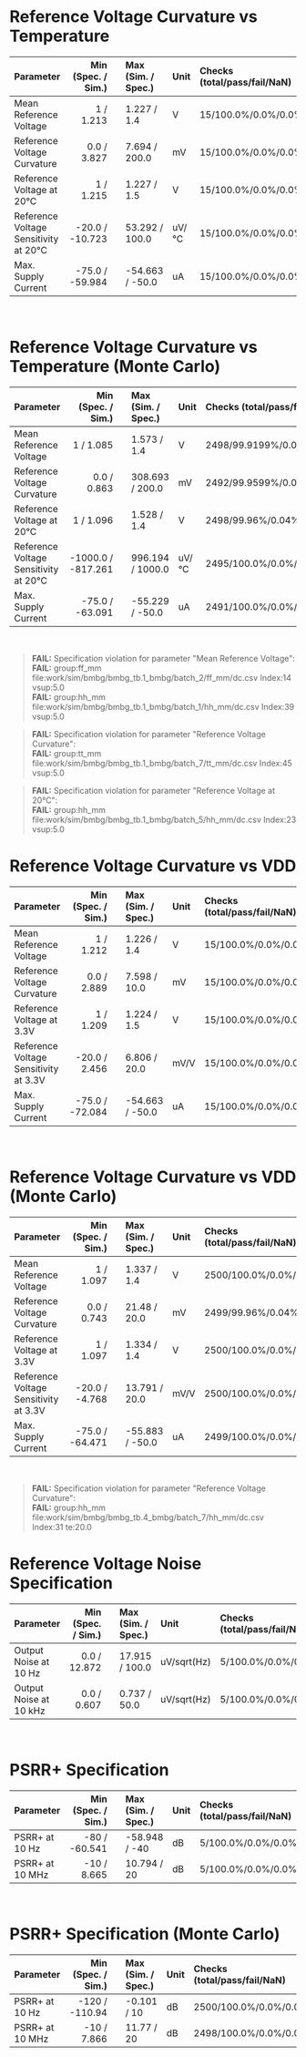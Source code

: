 
# Reference Voltage Curvature vs Temperature<br>

| Parameter | Min (Spec. / Sim.) |      | Max (Sim. / Spec.) | Unit | Checks (total/pass/fail/NaN) | Comment |
| :-------- | -----------------: | :--: | :----------------- | :--- | :--------------------------- | ------- |
| Mean Reference Voltage | 1 / 1.213 | <svg height="20" width="150"><polyline points="3.0,3,3.0,17,147.0,17,147.0,3" style="fill:none;stroke:gray;stroke-width:1" /><polyline points="75.0,10.0,75.0,17" style="fill:none;stroke:gray;stroke-width:1" /><polyline points="79.58388000000004,10.0,84.78011999999998,10.0" style="stroke:green;stroke-width:2" /><circle cx="79.58388000000004" cy="10.0" r="3" style="fill:green;stroke:green;stroke-width:0" /><circle cx="84.78011999999998" cy="10.0" r="3" style="fill:green;stroke:green;stroke-width:0" /></svg> | 1.227 / 1.4 | V | 15/100.0%/0.0%/0.0% |  |
| Reference Voltage Curvature | 0.0 / 3.827 | <svg height="20" width="150"><polyline points="3.0,3,3.0,17,147.0,17,147.0,3" style="fill:none;stroke:gray;stroke-width:1" /><polyline points="75.0,10.0,75.0,17" style="fill:none;stroke:gray;stroke-width:1" /><polyline points="5.75514336,10.0,8.539924079999999,10.0" style="stroke:green;stroke-width:2" /><circle cx="5.75514336" cy="10.0" r="3" style="fill:green;stroke:green;stroke-width:0" /><circle cx="8.539924079999999" cy="10.0" r="3" style="fill:green;stroke:green;stroke-width:0" /></svg> | 7.694 / 200.0 | mV | 15/100.0%/0.0%/0.0% |  |
| Reference Voltage at 20°C | 1 / 1.215 | <svg height="20" width="150"><polyline points="3.0,3,3.0,17,147.0,17,147.0,3" style="fill:none;stroke:gray;stroke-width:1" /><polyline points="75.0,10.0,75.0,17" style="fill:none;stroke:gray;stroke-width:1" /><polyline points="64.85779200000002,10.0,68.45203199999997,10.0" style="stroke:green;stroke-width:2" /><circle cx="64.85779200000002" cy="10.0" r="3" style="fill:green;stroke:green;stroke-width:0" /><circle cx="68.45203199999997" cy="10.0" r="3" style="fill:green;stroke:green;stroke-width:0" /></svg> | 1.227 / 1.5 | V | 15/100.0%/0.0%/0.0% |  |
| Reference Voltage Sensitivity at 20°C | -20.0 / -10.723 | <svg height="20" width="150"><polyline points="3.0,3,3.0,17,147.0,17,147.0,3" style="fill:none;stroke:gray;stroke-width:1" /><polyline points="75.0,10.0,75.0,17" style="fill:none;stroke:gray;stroke-width:1" /><polyline points="14.1324,10.0,90.950196,10.0" style="stroke:green;stroke-width:2" /><circle cx="14.1324" cy="10.0" r="3" style="fill:green;stroke:green;stroke-width:0" /><circle cx="90.950196" cy="10.0" r="3" style="fill:green;stroke:green;stroke-width:0" /></svg> | 53.292 / 100.0 | uV/°C | 15/100.0%/0.0%/0.0% |  |
| Max. Supply Current | -75.0 / -59.984 | <svg height="20" width="150"><polyline points="3.0,3,3.0,17,147.0,17,147.0,3" style="fill:none;stroke:gray;stroke-width:1" /><polyline points="75.0,10.0,75.0,17" style="fill:none;stroke:gray;stroke-width:1" /><polyline points="89.49331199999999,10.0,120.14227199999999,10.0" style="stroke:green;stroke-width:2" /><circle cx="89.49331199999999" cy="10.0" r="3" style="fill:green;stroke:green;stroke-width:0" /><circle cx="120.14227199999999" cy="10.0" r="3" style="fill:green;stroke:green;stroke-width:0" /></svg> | -54.663 / -50.0 | uA | 15/100.0%/0.0%/0.0% |  |

<br>

# Reference Voltage Curvature vs Temperature (Monte Carlo)<br>

| Parameter | Min (Spec. / Sim.) |      | Max (Sim. / Spec.) | Unit | Checks (total/pass/fail/NaN) | Comment |
| :-------- | -----------------: | :--: | :----------------- | :--- | :--------------------------- | ------- |
| Mean Reference Voltage | 1 / 1.085 | <svg height="20" width="150"><polyline points="3.0,3,3.0,17,103.53900075404246,17,103.53900075404246,3" style="fill:none;stroke:gray;stroke-width:1" /><polyline points="53.26950037702123,10.0,53.26950037702123,17" style="fill:none;stroke:gray;stroke-width:1" /><polyline points="24.321054542407904,10.0,147.0,10.0" style="stroke:red;stroke-width:2" /><circle cx="24.321054542407904" cy="10.0" r="3" style="fill:red;stroke:red;stroke-width:0" /><circle cx="147.0" cy="10.0" r="3" style="fill:red;stroke:red;stroke-width:0" /></svg> | 1.573 / 1.4 | V | 2498/99.9199%/0.0801%/0.0% |  |
| Reference Voltage Curvature | 0.0 / 0.863 | <svg height="20" width="150"><polyline points="3.0,3,3.0,17,96.29657621002097,17,96.29657621002097,3" style="fill:none;stroke:gray;stroke-width:1" /><polyline points="49.64828810501049,10.0,49.64828810501049,17" style="fill:none;stroke:gray;stroke-width:1" /><polyline points="3.402753995717428,10.0,147.0,10.0" style="stroke:red;stroke-width:2" /><circle cx="3.402753995717428" cy="10.0" r="3" style="fill:red;stroke:red;stroke-width:0" /><circle cx="147.0" cy="10.0" r="3" style="fill:red;stroke:red;stroke-width:0" /></svg> | 308.693 / 200.0 | mV | 2492/99.9599%/0.0401%/0.0% |  |
| Reference Voltage at 20°C | 1 / 1.096 | <svg height="20" width="150"><polyline points="3.0,3,3.0,17,112.11157416177302,17,112.11157416177302,3" style="fill:none;stroke:gray;stroke-width:1" /><polyline points="57.55578708088651,10.0,57.55578708088651,17" style="fill:none;stroke:gray;stroke-width:1" /><polyline points="29.301072172759998,10.0,147.0,10.0" style="stroke:red;stroke-width:2" /><circle cx="29.301072172759998" cy="10.0" r="3" style="fill:red;stroke:red;stroke-width:0" /><circle cx="147.0" cy="10.0" r="3" style="fill:red;stroke:red;stroke-width:0" /></svg> | 1.528 / 1.4 | V | 2498/99.96%/0.04%/0.0% |  |
| Reference Voltage Sensitivity at 20°C | -1000.0 / -817.261 | <svg height="20" width="150"><polyline points="3.0,3,3.0,17,147.0,17,147.0,3" style="fill:none;stroke:gray;stroke-width:1" /><polyline points="75.0,10.0,75.0,17" style="fill:none;stroke:gray;stroke-width:1" /><polyline points="16.157208,10.0,146.72598960000002,10.0" style="stroke:green;stroke-width:2" /><circle cx="16.157208" cy="10.0" r="3" style="fill:green;stroke:green;stroke-width:0" /><circle cx="146.72598960000002" cy="10.0" r="3" style="fill:green;stroke:green;stroke-width:0" /></svg> | 996.194 / 1000.0 | uV/°C | 2495/100.0%/0.0%/0.0% |  |
| Max. Supply Current | -75.0 / -63.091 | <svg height="20" width="150"><polyline points="3.0,3,3.0,17,147.0,17,147.0,3" style="fill:none;stroke:gray;stroke-width:1" /><polyline points="75.0,10.0,75.0,17" style="fill:none;stroke:gray;stroke-width:1" /><polyline points="71.59584000000001,10.0,116.88268799999999,10.0" style="stroke:green;stroke-width:2" /><circle cx="71.59584000000001" cy="10.0" r="3" style="fill:green;stroke:green;stroke-width:0" /><circle cx="116.88268799999999" cy="10.0" r="3" style="fill:green;stroke:green;stroke-width:0" /></svg> | -55.229 / -50.0 | uA | 2491/100.0%/0.0%/0.0% |  |

<br>

> **FAIL:** Specification violation for parameter "Mean Reference Voltage":<br>
> **FAIL:** group:ff_mm file:work/sim/bmbg/bmbg_tb.1_bmbg/batch_2/ff_mm/dc.csv Index:14 vsup:5.0 <br>
> **FAIL:** group:hh_mm file:work/sim/bmbg/bmbg_tb.1_bmbg/batch_1/hh_mm/dc.csv Index:39 vsup:5.0 <br>

> **FAIL:** Specification violation for parameter "Reference Voltage Curvature":<br>
> **FAIL:** group:tt_mm file:work/sim/bmbg/bmbg_tb.1_bmbg/batch_7/tt_mm/dc.csv Index:45 vsup:5.0 <br>

> **FAIL:** Specification violation for parameter "Reference Voltage at 20°C":<br>
> **FAIL:** group:hh_mm file:work/sim/bmbg/bmbg_tb.1_bmbg/batch_5/hh_mm/dc.csv Index:23 vsup:5.0 <br>

# Reference Voltage Curvature vs VDD<br>

| Parameter | Min (Spec. / Sim.) |      | Max (Sim. / Spec.) | Unit | Checks (total/pass/fail/NaN) | Comment |
| :-------- | -----------------: | :--: | :----------------- | :--- | :--------------------------- | ------- |
| Mean Reference Voltage | 1 / 1.212 | <svg height="20" width="150"><polyline points="3.0,3,3.0,17,147.0,17,147.0,3" style="fill:none;stroke:gray;stroke-width:1" /><polyline points="75.0,10.0,75.0,17" style="fill:none;stroke:gray;stroke-width:1" /><polyline points="79.39812000000005,10.0,84.33912000000005,10.0" style="stroke:green;stroke-width:2" /><circle cx="79.39812000000005" cy="10.0" r="3" style="fill:green;stroke:green;stroke-width:0" /><circle cx="84.33912000000005" cy="10.0" r="3" style="fill:green;stroke:green;stroke-width:0" /></svg> | 1.226 / 1.4 | V | 15/100.0%/0.0%/0.0% |  |
| Reference Voltage Curvature | 0.0 / 2.889 | <svg height="20" width="150"><polyline points="3.0,3,3.0,17,147.0,17,147.0,3" style="fill:none;stroke:gray;stroke-width:1" /><polyline points="75.0,10.0,75.0,17" style="fill:none;stroke:gray;stroke-width:1" /><polyline points="44.6081376,10.0,112.4058432,10.0" style="stroke:green;stroke-width:2" /><circle cx="44.6081376" cy="10.0" r="3" style="fill:green;stroke:green;stroke-width:0" /><circle cx="112.4058432" cy="10.0" r="3" style="fill:green;stroke:green;stroke-width:0" /></svg> | 7.598 / 10.0 | mV | 15/100.0%/0.0%/0.0% |  |
| Reference Voltage at 3.3V | 1 / 1.209 | <svg height="20" width="150"><polyline points="3.0,3,3.0,17,147.0,17,147.0,3" style="fill:none;stroke:gray;stroke-width:1" /><polyline points="75.0,10.0,75.0,17" style="fill:none;stroke:gray;stroke-width:1" /><polyline points="63.31612799999998,10.0,67.616832,10.0" style="stroke:green;stroke-width:2" /><circle cx="63.31612799999998" cy="10.0" r="3" style="fill:green;stroke:green;stroke-width:0" /><circle cx="67.616832" cy="10.0" r="3" style="fill:green;stroke:green;stroke-width:0" /></svg> | 1.224 / 1.5 | V | 15/100.0%/0.0%/0.0% |  |
| Reference Voltage Sensitivity at 3.3V | -20.0 / 2.456 | <svg height="20" width="150"><polyline points="3.0,3,3.0,17,147.0,17,147.0,3" style="fill:none;stroke:gray;stroke-width:1" /><polyline points="75.0,10.0,75.0,17" style="fill:none;stroke:gray;stroke-width:1" /><polyline points="83.8416468,10.0,99.501366,10.0" style="stroke:green;stroke-width:2" /><circle cx="83.8416468" cy="10.0" r="3" style="fill:green;stroke:green;stroke-width:0" /><circle cx="99.501366" cy="10.0" r="3" style="fill:green;stroke:green;stroke-width:0" /></svg> | 6.806 / 20.0 | mV/V | 15/100.0%/0.0%/0.0% |  |
| Max. Supply Current | -75.0 / -72.084 | <svg height="20" width="150"><polyline points="3.0,3,3.0,17,147.0,17,147.0,3" style="fill:none;stroke:gray;stroke-width:1" /><polyline points="75.0,10.0,75.0,17" style="fill:none;stroke:gray;stroke-width:1" /><polyline points="19.79615999999999,10.0,120.14227199999999,10.0" style="stroke:green;stroke-width:2" /><circle cx="19.79615999999999" cy="10.0" r="3" style="fill:green;stroke:green;stroke-width:0" /><circle cx="120.14227199999999" cy="10.0" r="3" style="fill:green;stroke:green;stroke-width:0" /></svg> | -54.663 / -50.0 | uA | 15/100.0%/0.0%/0.0% |  |

<br>

# Reference Voltage Curvature vs VDD (Monte Carlo)<br>

| Parameter | Min (Spec. / Sim.) |      | Max (Sim. / Spec.) | Unit | Checks (total/pass/fail/NaN) | Comment |
| :-------- | -----------------: | :--: | :----------------- | :--- | :--------------------------- | ------- |
| Mean Reference Voltage | 1 / 1.097 | <svg height="20" width="150"><polyline points="3.0,3,3.0,17,147.0,17,147.0,3" style="fill:none;stroke:gray;stroke-width:1" /><polyline points="75.0,10.0,75.0,17" style="fill:none;stroke:gray;stroke-width:1" /><polyline points="37.84188000000003,10.0,124.49856000000003,10.0" style="stroke:green;stroke-width:2" /><circle cx="37.84188000000003" cy="10.0" r="3" style="fill:green;stroke:green;stroke-width:0" /><circle cx="124.49856000000003" cy="10.0" r="3" style="fill:green;stroke:green;stroke-width:0" /></svg> | 1.337 / 1.4 | V | 2500/100.0%/0.0%/0.0% |  |
| Reference Voltage Curvature | 0.0 / 0.743 | <svg height="20" width="150"><polyline points="3.0,3,3.0,17,137.08077156035102,17,137.08077156035102,3" style="fill:none;stroke:gray;stroke-width:1" /><polyline points="70.04038578017551,10.0,70.04038578017551,17" style="fill:none;stroke:gray;stroke-width:1" /><polyline points="7.9782742408025475,10.0,147.0,10.0" style="stroke:red;stroke-width:2" /><circle cx="7.9782742408025475" cy="10.0" r="3" style="fill:red;stroke:red;stroke-width:0" /><circle cx="147.0" cy="10.0" r="3" style="fill:red;stroke:red;stroke-width:0" /></svg> | 21.48 / 20.0 | mV | 2499/99.96%/0.04%/0.0% |  |
| Reference Voltage at 3.3V | 1 / 1.097 | <svg height="20" width="150"><polyline points="3.0,3,3.0,17,147.0,17,147.0,3" style="fill:none;stroke:gray;stroke-width:1" /><polyline points="75.0,10.0,75.0,17" style="fill:none;stroke:gray;stroke-width:1" /><polyline points="37.848000000000006,10.0,123.27600000000004,10.0" style="stroke:green;stroke-width:2" /><circle cx="37.848000000000006" cy="10.0" r="3" style="fill:green;stroke:green;stroke-width:0" /><circle cx="123.27600000000004" cy="10.0" r="3" style="fill:green;stroke:green;stroke-width:0" /></svg> | 1.334 / 1.4 | V | 2500/100.0%/0.0%/0.0% |  |
| Reference Voltage Sensitivity at 3.3V | -20.0 / -4.768 | <svg height="20" width="150"><polyline points="3.0,3,3.0,17,147.0,17,147.0,3" style="fill:none;stroke:gray;stroke-width:1" /><polyline points="75.0,10.0,75.0,17" style="fill:none;stroke:gray;stroke-width:1" /><polyline points="57.83570400000001,10.0,124.64662799999999,10.0" style="stroke:green;stroke-width:2" /><circle cx="57.83570400000001" cy="10.0" r="3" style="fill:green;stroke:green;stroke-width:0" /><circle cx="124.64662799999999" cy="10.0" r="3" style="fill:green;stroke:green;stroke-width:0" /></svg> | 13.791 / 20.0 | mV/V | 2500/100.0%/0.0%/0.0% |  |
| Max. Supply Current | -75.0 / -64.471 | <svg height="20" width="150"><polyline points="3.0,3,3.0,17,147.0,17,147.0,3" style="fill:none;stroke:gray;stroke-width:1" /><polyline points="75.0,10.0,75.0,17" style="fill:none;stroke:gray;stroke-width:1" /><polyline points="63.644160000000014,10.0,113.112192,10.0" style="stroke:green;stroke-width:2" /><circle cx="63.644160000000014" cy="10.0" r="3" style="fill:green;stroke:green;stroke-width:0" /><circle cx="113.112192" cy="10.0" r="3" style="fill:green;stroke:green;stroke-width:0" /></svg> | -55.883 / -50.0 | uA | 2499/100.0%/0.0%/0.0% |  |

<br>

> **FAIL:** Specification violation for parameter "Reference Voltage Curvature":<br>
> **FAIL:** group:hh_mm file:work/sim/bmbg/bmbg_tb.4_bmbg/batch_7/hh_mm/dc.csv Index:31 te:20.0 <br>

# Reference Voltage Noise Specification<br>

| Parameter | Min (Spec. / Sim.) |      | Max (Sim. / Spec.) | Unit | Checks (total/pass/fail/NaN) | Comment |
| :-------- | -----------------: | :--: | :----------------- | :--- | :--------------------------- | ------- |
| Output Noise at 10 Hz | 0.0 / 12.872 | <svg height="20" width="150"><polyline points="3.0,3,3.0,17,147.0,17,147.0,3" style="fill:none;stroke:gray;stroke-width:1" /><polyline points="75.0,10.0,75.0,17" style="fill:none;stroke:gray;stroke-width:1" /><polyline points="21.5356512,10.0,28.797168,10.0" style="stroke:green;stroke-width:2" /><circle cx="21.5356512" cy="10.0" r="3" style="fill:green;stroke:green;stroke-width:0" /><circle cx="28.797168" cy="10.0" r="3" style="fill:green;stroke:green;stroke-width:0" /></svg> | 17.915 / 100.0 | uV/sqrt(Hz) | 5/100.0%/0.0%/0.0% |  |
| Output Noise at 10 kHz | 0.0 / 0.607 | <svg height="20" width="150"><polyline points="3.0,3,3.0,17,147.0,17,147.0,3" style="fill:none;stroke:gray;stroke-width:1" /><polyline points="75.0,10.0,75.0,17" style="fill:none;stroke:gray;stroke-width:1" /><polyline points="4.749090816,10.0,7.121944544,10.0" style="stroke:green;stroke-width:2" /><circle cx="4.749090816" cy="10.0" r="3" style="fill:green;stroke:green;stroke-width:0" /><circle cx="7.121944544" cy="10.0" r="3" style="fill:green;stroke:green;stroke-width:0" /></svg> | 0.737 / 50.0 | uV/sqrt(Hz) | 5/100.0%/0.0%/0.0% |  |

<br>

# PSRR+ Specification<br>

| Parameter | Min (Spec. / Sim.) |      | Max (Sim. / Spec.) | Unit | Checks (total/pass/fail/NaN) | Comment |
| :-------- | -----------------: | :--: | :----------------- | :--- | :--------------------------- | ------- |
| PSRR+ at 10 Hz | -80 / -60.541 | <svg height="20" width="150"><polyline points="3.0,3,3.0,17,147.0,17,147.0,3" style="fill:none;stroke:gray;stroke-width:1" /><polyline points="75.0,10.0,75.0,17" style="fill:none;stroke:gray;stroke-width:1" /><polyline points="73.05348,10.0,78.78756000000001,10.0" style="stroke:green;stroke-width:2" /><circle cx="73.05348" cy="10.0" r="3" style="fill:green;stroke:green;stroke-width:0" /><circle cx="78.78756000000001" cy="10.0" r="3" style="fill:green;stroke:green;stroke-width:0" /></svg> | -58.948 / -40 | dB | 5/100.0%/0.0%/0.0% |  |
| PSRR+ at 10 MHz | -10 / 8.665 | <svg height="20" width="150"><polyline points="3.0,3,3.0,17,147.0,17,147.0,3" style="fill:none;stroke:gray;stroke-width:1" /><polyline points="75.0,10.0,75.0,17" style="fill:none;stroke:gray;stroke-width:1" /><polyline points="92.5913472,10.0,102.81105600000001,10.0" style="stroke:green;stroke-width:2" /><circle cx="92.5913472" cy="10.0" r="3" style="fill:green;stroke:green;stroke-width:0" /><circle cx="102.81105600000001" cy="10.0" r="3" style="fill:green;stroke:green;stroke-width:0" /></svg> | 10.794 / 20 | dB | 5/100.0%/0.0%/0.0% |  |

<br>

# PSRR+ Specification (Monte Carlo)<br>

| Parameter | Min (Spec. / Sim.) |      | Max (Sim. / Spec.) | Unit | Checks (total/pass/fail/NaN) | Comment |
| :-------- | -----------------: | :--: | :----------------- | :--- | :--------------------------- | ------- |
| PSRR+ at 10 Hz | -120 / -110.94 | <svg height="20" width="150"><polyline points="3.0,3,3.0,17,147.0,17,147.0,3" style="fill:none;stroke:gray;stroke-width:1" /><polyline points="75.0,10.0,75.0,17" style="fill:none;stroke:gray;stroke-width:1" /><polyline points="13.03569230769231,10.0,135.8110836923077,10.0" style="stroke:green;stroke-width:2" /><circle cx="13.03569230769231" cy="10.0" r="3" style="fill:green;stroke:green;stroke-width:0" /><circle cx="135.8110836923077" cy="10.0" r="3" style="fill:green;stroke:green;stroke-width:0" /></svg> | -0.101 / 10 | dB | 2500/100.0%/0.0%/0.0% |  |
| PSRR+ at 10 MHz | -10 / 7.866 | <svg height="20" width="150"><polyline points="3.0,3,3.0,17,147.0,17,147.0,3" style="fill:none;stroke:gray;stroke-width:1" /><polyline points="75.0,10.0,75.0,17" style="fill:none;stroke:gray;stroke-width:1" /><polyline points="88.75895039999999,10.0,107.497584,10.0" style="stroke:green;stroke-width:2" /><circle cx="88.75895039999999" cy="10.0" r="3" style="fill:green;stroke:green;stroke-width:0" /><circle cx="107.497584" cy="10.0" r="3" style="fill:green;stroke:green;stroke-width:0" /></svg> | 11.77 / 20 | dB | 2498/100.0%/0.0%/0.0% |  |

<br>
